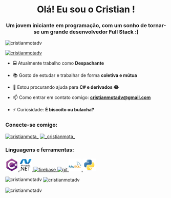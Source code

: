 <h1 align="center">Olá! Eu sou o Cristian !</h1>
<h3 align="center">Um jovem iniciante em programação, com um sonho de tornar-se um grande desenvolvedor Full Stack :)</h3>

<p align="left"> <img src="https://komarev.com/ghpvc/?username=cristianmotadv&label=Visualiza%C3%A7%C3%B5es%20de%20Perfil&color=0033ff&style=flat" alt="cristianmotadv" /> </p>

<p align="left"> <a href="https://github.com/ryo-ma/github-profile-trophy"><img src="https://github-profile-trophy.vercel.app/?username=cristianmotadv" alt="cristianmotadv" /></a> </p>

- 🚍 Atualmente trabalho como **Despachante**

- 📚 Gosto de estudar e trabalhar de forma **coletiva e mútua**

- 🤝 Estou procurando ajuda para **C# e derivados 😂**

- 📫 Como entrar em contato comigo: **cristianmotadv@gmail.com**

- ⚡ Curiosidade: **É biscoito ou bulacha?**

<h3 align="left">Conecte-se comigo:</h3>
<p align="left">
<a href="https://linkedin.com/in/cristianmota_" target="blank"><img align="center" src="https://raw.githubusercontent.com/rahuldkjain/github-profile-readme-generator/master/src/images/icons/Social/linked-in-alt.svg" alt="cristianmota_" height="30" width="40" /></a>
<a href="https://instagram.com/_cristianmota_" target="blank"><img align="center" src="https://raw.githubusercontent.com/rahuldkjain/github-profile-readme-generator/master/src/images/icons/Social/instagram.svg" alt="_cristianmota_" height="30" width="40" /></a>
</p>

<h3 align="left">Linguagens e ferramentas:</h3>
<p align="left"> <a href="https://www.w3schools.com/cs/" target="_blank" rel="noreferrer"> <img src="https://raw.githubusercontent.com/devicons/devicon/master/icons/csharp/csharp-original.svg" alt="csharp" width="40" height="40"/> </a> <a href="https://dotnet.microsoft.com/" target="_blank" rel="noreferrer"> <img src="https://raw.githubusercontent.com/devicons/devicon/master/icons/dot-net/dot-net-original-wordmark.svg" alt="dotnet" width="40" height="40"/> </a> <a href="https://firebase.google.com/" target="_blank" rel="noreferrer"> <img src="https://www.vectorlogo.zone/logos/firebase/firebase-icon.svg" alt="firebase" width="40" height="40"/> </a> <a href="https://git-scm.com/" target="_blank" rel="noreferrer"> <img src="https://www.vectorlogo.zone/logos/git-scm/git-scm-icon.svg" alt="git" width="40" height="40"/> </a> <a href="https://www.mysql.com/" target="_blank" rel="noreferrer"> <img src="https://raw.githubusercontent.com/devicons/devicon/master/icons/mysql/mysql-original-wordmark.svg" alt="mysql" width="40" height="40"/> </a> <a href="https://www.python.org" target="_blank" rel="noreferrer"> <img src="https://raw.githubusercontent.com/devicons/devicon/master/icons/python/python-original.svg" alt="python" width="40" height="40"/> </a> </p>

<p><img align="left" src="https://github-readme-stats.vercel.app/api/top-langs?username=cristianmotadv&show_icons=true&theme=highcontrast&title_color=054df5&locale=en&layout=compact" alt="cristianmotadv" /></p>

<p>&nbsp;<img align="center" src="https://github-readme-stats.vercel.app/api?username=cristianmotadv&show_icons=true&theme=highcontrast&title_color=14d4e1&locale=en" alt="cristianmotadv" /></p>

<p><img align="center" src="https://github-readme-streak-stats.herokuapp.com/?user=cristianmotadv&theme=highcontrast" alt="cristianmotadv" /></p>
